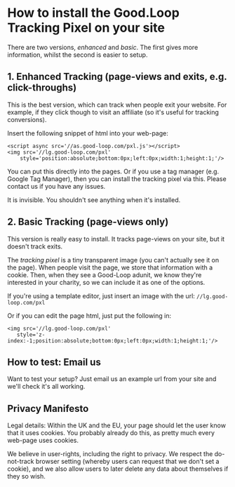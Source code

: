 # How to install the Good.Loop Tracking Pixel on your site

There are two versions, _enhanced_ and _basic_. The first gives more information, whilst the second is easier to setup.

## 1. Enhanced Tracking (page-views and exits, e.g. click-throughs)

This is the best version, which can track when people exit your website. For example, if they click though to visit an affiliate (so it's useful for tracking conversions).

Insert the following snippet of html into your web-page:

```
<script async src='//as.good-loop.com/pxl.js'></script>
<img src='//lg.good-loop.com/pxl'
	style='position:absolute;bottom:0px;left:0px;width:1;height:1;'/>
```

You can put this directly into the pages. Or if you use a tag manager (e.g. Google Tag Manager), then you can install the tracking pixel via this. Please contact us if you have any issues.

It is invisible. You shouldn't see anything when it's installed.

## 2. Basic Tracking (page-views only)

This version is really easy to install. It tracks page-views on your site, but it doesn't track exits.

The _tracking pixel_ is a tiny transparent image (you can't actually see it on the page). When people visit the page, we store that information with a cookie. Then, when they see a Good-Loop adunit, we know they're interested in your charity, so we can include it as one of the options.

If you're using a template editor, just insert an image with the url: <code>//lg.good-loop.com/pxl</code>

Or if you can edit the page html, just put the following in:

```
<img src='//lg.good-loop.com/pxl'
   style='z-index:-1;position:absolute;bottom:0px;left:0px;width:1;height:1;'/>
```

## How to test: Email us

Want to test your setup? Just email us an example url from your site and we'll check it's all working.

## Privacy Manifesto

Legal details: Within the UK and the EU, your page should let the user know that it uses cookies. You probably already do this, as pretty much every web-page uses cookies.

We believe in user-rights, including the right to privacy. We respect the do-not-track browser setting (whereby users can request that we don't set a cookie), and we also allow users to later delete any data about themselves if they so wish.
